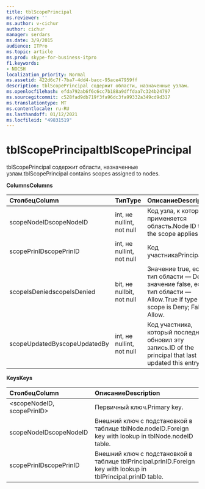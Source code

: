 ```yaml
---
title: tblScopePrincipal
ms.reviewer: ''
ms.author: v-cichur
author: cichur
manager: serdars
ms.date: 3/9/2015
audience: ITPro
ms.topic: article
ms.prod: skype-for-business-itpro
f1.keywords:
- NOCSH
localization_priority: Normal
ms.assetid: 422d6c7f-7ba7-4dd4-bacc-95ace47959ff
description: tblScopePrincipal содержит области, назначенные узлам.
ms.openlocfilehash: efda792ab6f6c6cc7b188a9dffdaa7c324b24797
ms.sourcegitcommit: c528fad9db719f3fa96dc3fa99332a349cd9d317
ms.translationtype: MT
ms.contentlocale: ru-RU
ms.lasthandoff: 01/12/2021
ms.locfileid: "49831519"
---
```

# <a name="tblscopeprincipal"></a><span data-ttu-id="faedc-103">tblScopePrincipal</span><span class="sxs-lookup"><span data-stu-id="faedc-103">tblScopePrincipal</span></span>
 
<span data-ttu-id="faedc-104">tblScopePrincipal содержит области, назначенные узлам.</span><span class="sxs-lookup"><span data-stu-id="faedc-104">tblScopePrincipal contains scopes assigned to nodes.</span></span>
  
<span data-ttu-id="faedc-105">**Columns**</span><span class="sxs-lookup"><span data-stu-id="faedc-105">**Columns**</span></span>

|<span data-ttu-id="faedc-106">**Столбец**</span><span class="sxs-lookup"><span data-stu-id="faedc-106">**Column**</span></span>|<span data-ttu-id="faedc-107">**Тип**</span><span class="sxs-lookup"><span data-stu-id="faedc-107">**Type**</span></span>|<span data-ttu-id="faedc-108">**Описание**</span><span class="sxs-lookup"><span data-stu-id="faedc-108">**Description**</span></span>|
|:-----|:-----|:-----|
|<span data-ttu-id="faedc-109">scopeNodeID</span><span class="sxs-lookup"><span data-stu-id="faedc-109">scopeNodeID</span></span>  <br/> |<span data-ttu-id="faedc-110">int, не null</span><span class="sxs-lookup"><span data-stu-id="faedc-110">int, not null</span></span>  <br/> |<span data-ttu-id="faedc-111">Код узла, к которой применяется область.</span><span class="sxs-lookup"><span data-stu-id="faedc-111">Node ID that the scope applies to.</span></span>  <br/> |
|<span data-ttu-id="faedc-112">scopePrinID</span><span class="sxs-lookup"><span data-stu-id="faedc-112">scopePrinID</span></span>  <br/> |<span data-ttu-id="faedc-113">int, не null</span><span class="sxs-lookup"><span data-stu-id="faedc-113">int, not null</span></span>  <br/> |<span data-ttu-id="faedc-114">Код участника</span><span class="sxs-lookup"><span data-stu-id="faedc-114">Principal ID.</span></span>  <br/> |
|<span data-ttu-id="faedc-115">scopeIsDenied</span><span class="sxs-lookup"><span data-stu-id="faedc-115">scopeIsDenied</span></span>  <br/> |<span data-ttu-id="faedc-116">bit, не null</span><span class="sxs-lookup"><span data-stu-id="faedc-116">bit, not null</span></span>  <br/> |<span data-ttu-id="faedc-117">Значение true, если тип области — Deny; значение false, если тип области — Allow.</span><span class="sxs-lookup"><span data-stu-id="faedc-117">True if type of scope is Deny; False if Allow.</span></span>  <br/> |
|<span data-ttu-id="faedc-118">scopeUpdatedBy</span><span class="sxs-lookup"><span data-stu-id="faedc-118">scopeUpdatedBy</span></span>  <br/> |<span data-ttu-id="faedc-119">int, не null</span><span class="sxs-lookup"><span data-stu-id="faedc-119">int, not null</span></span>  <br/> |<span data-ttu-id="faedc-120">Код участника, который последним обновил эту запись.</span><span class="sxs-lookup"><span data-stu-id="faedc-120">ID of the principal that last updated this entry.</span></span>  <br/> |
   
<span data-ttu-id="faedc-121">**Keys**</span><span class="sxs-lookup"><span data-stu-id="faedc-121">**Keys**</span></span>

|<span data-ttu-id="faedc-122">**Столбец**</span><span class="sxs-lookup"><span data-stu-id="faedc-122">**Column**</span></span>|<span data-ttu-id="faedc-123">**Описание**</span><span class="sxs-lookup"><span data-stu-id="faedc-123">**Description**</span></span>|
|:-----|:-----|
|\<scopeNodeID, scopePrinID\>  <br/> |<span data-ttu-id="faedc-124">Первичный ключ.</span><span class="sxs-lookup"><span data-stu-id="faedc-124">Primary key.</span></span>  <br/> |
|<span data-ttu-id="faedc-125">scopeNodeID</span><span class="sxs-lookup"><span data-stu-id="faedc-125">scopeNodeID</span></span>  <br/> |<span data-ttu-id="faedc-126">Внешний ключ с подстановкой в таблице tblNode.nodeID.</span><span class="sxs-lookup"><span data-stu-id="faedc-126">Foreign key with lookup in tblNode.nodeID table.</span></span>  <br/> |
|<span data-ttu-id="faedc-127">scopePrinID</span><span class="sxs-lookup"><span data-stu-id="faedc-127">scopePrinID</span></span>  <br/> |<span data-ttu-id="faedc-128">Внешний ключ с подстановкой в таблице tblPrincipal.prinID.</span><span class="sxs-lookup"><span data-stu-id="faedc-128">Foreign key with lookup in tblPrincipal.prinID table.</span></span>  <br/> |
   

